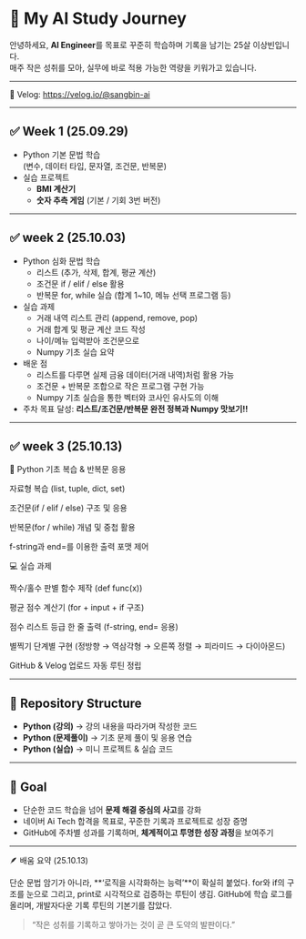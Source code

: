 # 🚀 My AI Study Journey 

안녕하세요, **AI Engineer**를 목표로 꾸준히 학습하며 기록을 남기는 25살 이상빈입니다.  
매주 작은 성취를 모아, 실무에 바로 적용 가능한 역량을 키워가고 있습니다.  

---

📌 Velog: https://velog.io/@sangbin-ai

---
## ✅ Week 1 (25.09.29) 
- Python 기본 문법 학습  
  (변수, 데이터 타입, 문자열, 조건문, 반복문)
- 실습 프로젝트  
  - **BMI 계산기**  
  - **숫자 추측 게임** (기본 / 기회 3번 버전)

---
## ✅ week 2 (25.10.03)
- Python 심화 문법 학습  
  - 리스트 (추가, 삭제, 합계, 평균 계산)  
  - 조건문 if / elif / else 활용  
  - 반복문 for, while 실습 (합계 1~10, 메뉴 선택 프로그램 등)  
- 실습 과제  
  - 거래 내역 리스트 관리 (append, remove, pop)  
  - 거래 합계 및 평균 계산 코드 작성  
  - 나이/메뉴 입력받아 조건문으로 
  - Numpy 기초 실습 요약  
- 배운 점  
  - 리스트를 다루면 실제 금융 데이터(거래 내역)처럼 활용 가능  
  - 조건문 + 반복문 조합으로 작은 프로그램 구현 가능 
  - Numpy 기초 실습을 통한 벡터와 코사인 유사도의 이해 
- 주차 목표 달성: **리스트/조건문/반복문 완전 정복과 Numpy 맛보기!!**

---
## ✅ week 3 (25.10.13)
🧠 Python 기초 복습 & 반복문 응용

자료형 복습 (list, tuple, dict, set)

조건문(if / elif / else) 구조 및 응용

반복문(for / while) 개념 및 중첩 활용

f-string과 end=를 이용한 출력 포맷 제어

💻 실습 과제

짝수/홀수 판별 함수 제작 (def func(x))

평균 점수 계산기 (for + input + if 구조)

점수 리스트 등급 한 줄 출력 (f-string, end= 응용)

별찍기 단계별 구현 (정방향 → 역삼각형 → 오른쪽 정렬 → 피라미드 → 다이아몬드)

GitHub & Velog 업로드 자동 루틴 정립


---
## 📂 Repository Structure
- **Python (강의)** → 강의 내용을 따라가며 작성한 코드  
- **Python (문제풀이)** → 기초 문제 풀이 및 응용 연습  
- **Python (실습)** → 미니 프로젝트 & 실습 코드  

---

## 🎯 Goal
- 단순한 코드 학습을 넘어 **문제 해결 중심의 사고**를 강화  
- 네이버  Ai Tech 합격을 목표로, 꾸준한 기록과 프로젝트로 성장 증명  
- GitHub에 주차별 성과를 기록하며, **체계적이고 투명한 성장 과정**을 보여주기  

---
🪶 배움 요약 (25.10.13)

단순 문법 암기가 아니라, **‘로직을 시각화하는 능력’**이 확실히 붙었다.
for와 if의 구조를 눈으로 그리고, print로 시각적으로 검증하는 루틴이 생김.
GitHub에 학습 로그를 올리며, 개발자다운 기록 루틴의 기본기를 잡았다.

> “작은 성취를 기록하고 쌓아가는 것이 곧 큰 도약의 발판이다.”  
